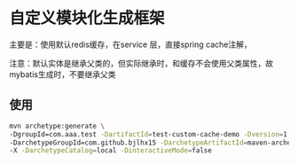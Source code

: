 # 自定义模块化生成框架

主要是：使用默认redis缓存，在service 层，直接spring cache注解，

注意：默认实体是继承父类的，但实际继承时，和缓存不会使用父类属性，故mybatis生成时，不要继承父类

## 使用

```bash
mvn archetype:generate \
-DgroupId=com.aaa.test -DartifactId=test-custom-cache-demo -Dversion=1.0.0-SNAPSHOT \
-DarchetypeGroupId=com.github.bjlhx15 -DarchetypeArtifactId=maven-archetypes-webapp-cache -DarchetypeVersion=0.0.1 \
-X -DarchetypeCatalog=local -DinteractiveMode=false
```
